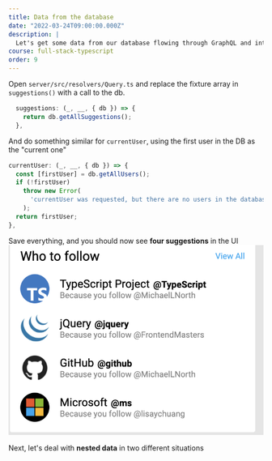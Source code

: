 ```yaml
---
title: Data from the database
date: "2022-03-24T09:00:00.000Z"
description: |
  Let's get some data from our database flowing through GraphQL and into the UI
course: full-stack-typescript
order: 9
---
```


Open `server/src/resolvers/Query.ts` and replace the fixture array in `suggestions()` with a call
to the db.

```ts
  suggestions: (_, __, { db }) => {
    return db.getAllSuggestions();
  },
```

And do something similar for `currentUser`, using the first user in the DB as the "current one"

```ts
currentUser: (_, __, { db }) => {
  const [firstUser] = db.getAllUsers();
  if (!firstUser)
    throw new Error(
      'currentUser was requested, but there are no users in the database'
    );
  return firstUser;
},
```

Save everything, and you should now see **four suggestions** in the UI
![Four suggestions](./4-suggestions.png)

Next, let's deal with **nested data** in two different situations
